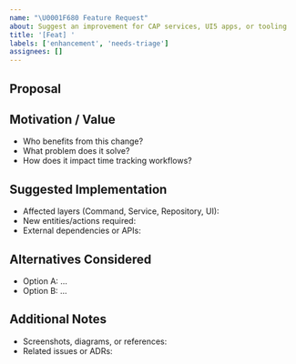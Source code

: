 ```yaml
---
name: "\U0001F680 Feature Request"
about: Suggest an improvement for CAP services, UI5 apps, or tooling
title: '[Feat] '
labels: ['enhancement', 'needs-triage']
assignees: []
---
```


## Proposal

<!-- Describe the desired behaviour or change. -->

## Motivation / Value

- Who benefits from this change?
- What problem does it solve?
- How does it impact time tracking workflows?

## Suggested Implementation

- Affected layers (Command, Service, Repository, UI):
- New entities/actions required:
- External dependencies or APIs:

## Alternatives Considered

- Option A: …
- Option B: …

## Additional Notes

- Screenshots, diagrams, or references:
- Related issues or ADRs:
